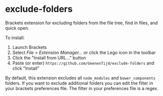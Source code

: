 exclude-folders
===============

Brackets extension for excluding folders from the file tree, find in files, and quick open.

To install:

1. Launch Brackets
2. Select _File > Extension Manager..._ or click the Lego icon in the toolbar
3. Click the "Install from URL..." button
4. Paste (or enter) `https://github.com/GeenenTijd/exclude-folders` and click "Install"

By default, this extension excludes all `node_modules` and `bower_components` folders. If you want to exclude additional folders you can edit the filter in your brackets preferences file. The filter in your preferences file is a regex.
